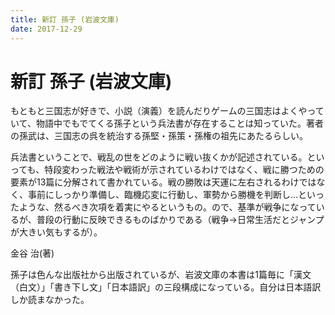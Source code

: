 ```yaml
---
title: 新訂 孫子 (岩波文庫)
date: 2017-12-29
---
```


# 新訂 孫子 (岩波文庫)

もともと三国志が好きで、小説（演義）を読んだりゲームの三国志はよくやっていて、物語中でもでてくる孫子という兵法書が存在することは知っていた。著者の孫武は、三国志の呉を統治する孫堅・孫策・孫権の祖先にあたるらしい。

兵法書ということで、戦乱の世をどのように戦い抜くかが記述されている。といっても、特段変わった戦法や戦術が示されているわけではなく、戦に勝つための要素が13篇に分解されて書かれている。戦の勝敗は天運に左右されるわけではなく、事前にしっかり準備し、臨機応変に行動し、軍勢から勝機を判断し…といったような、然るべき次項を着実にやるというもの。ので、基準が戦争になっているが、普段の行動に反映できるものばかりである（戦争→日常生活だとジャンプが大きい気もするが）。

<affiliate-link
  src="https://images-fe.ssl-images-amazon.com/images/I/51aWtYqKn4L.jpg"
  href="https://www.amazon.co.jp/dp/B00QT9X9EK/"
  tag="1000ch-22"
  title="新訂 孫子 (岩波文庫)">
  金谷 治(著)
</affiliate-link>

孫子は色んな出版社から出版されているが、岩波文庫の本書は1篇毎に「漢文（白文）」「書き下し文」「日本語訳」の三段構成になっている。自分は日本語訳しか読まなかった。
